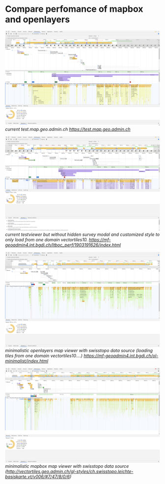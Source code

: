 # Compare perfomance of mapbox and openlayers

![test.map.geo.admin.ch](img/ol-mapbox-performance/Screenshot-ol-testviewer.png)
*current test.map.geo.admin.ch https://test.map.geo.admin.ch*

![](img/ol-mapbox-performance/Screenshot-ol-singlehost-no-survey.png)
*current testviewer but without hidden survey modal and customized style to only load from one domain vectortiles10. https://mf-geoadmin4.int.bgdi.ch/ltboc_perf/1903191626/index.html*

![](img/ol-mapbox-performance/Screenshot-ol-minimalist.png)
*minimalistic openlayers map viewer with swisstopo data source (loading tiles from one domain vectortiles10....) https://mf-geoadmin4.int.bgdi.ch/ol-minimalist/index.html*

![](img/ol-mapbox-performance/Screenshot-performance-mapbox-full-reload.png)
*minimalistic mapbox map viewer with swisstopo data source (http://vectortiles.geo.admin.ch/gl-styles/ch.swisstopo.leichte-basiskarte.vt/v006/#7/47/8/0/6)*